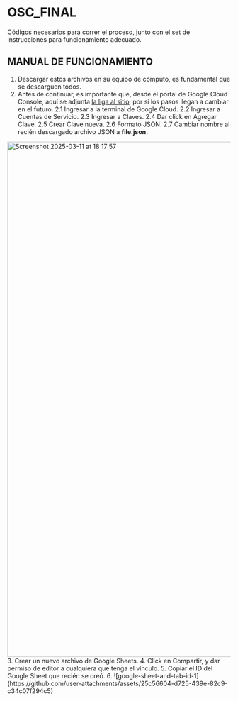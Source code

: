 # OSC_FINAL
Códigos necesarios para correr el proceso, junto con el set de instrucciones para funcionamiento adecuado.


## MANUAL DE FUNCIONAMIENTO

  1. Descargar estos archivos en su equipo de cómputo, es fundamental que se descarguen todos.
  2. Antes de continuar, es importante que, desde el portal de Google Cloud Console, aquí se adjunta [la liga al sitio](https://developers.google.com/workspace/guides/create-credentials#api-key), por si los pasos llegan a cambiar en el futuro.
  2.1 Ingresar a la terminal de Google Cloud.
  2.2 Ingresar a Cuentas de Servicio.
  2.3 Ingresar a Claves.
  2.4 Dar click en Agregar Clave.
  2.5 Crear Clave nueva.
  2.6 Formato JSON.
  2.7 Cambiar nombre al recién descargado archivo JSON a <b>file.json.</b>
  <img width="1162" alt="Screenshot 2025-03-11 at 18 17 57" src="https://github.com/user-attachments/assets/0758a1bc-913b-478f-af5b-a0a4a60e06bd" />
  3. Crear un nuevo archivo de Google Sheets.
  4. Click en Compartir, y dar permiso de editor a cualquiera que tenga el vínculo.
  5. Copiar el ID del Google Sheet que recién se creó.
  6. ![google-sheet-and-tab-id-1](https://github.com/user-attachments/assets/25c56604-d725-439e-82c9-c34c07f294c5)

